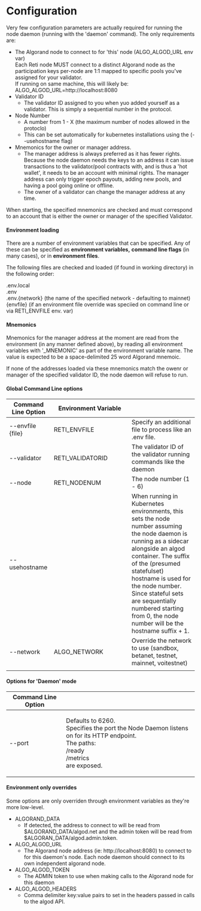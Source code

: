 # Configuration

Very few configuration parameters are actually required for running the node daemon (running with the 'daemon' command).  The only requirements are:

* The Algorand node to connect to for 'this' node (ALGO\_ALGOD\_URL env var)\
  Each Reti node MUST connect to a distinct Algorand node as the participation keys per-node are 1:1 mapped to specific pools you've assigned for your validator.\
  If running on same machine, this will likely be:\
  ALGO\_ALGOD\_URL=http://localhost:8080
* Validator ID
  * The validator ID assigned to you when yuo added yourself as a validator.  This is simply a sequential number in the protocol.
* Node Number
  * A number from 1 - X (the maximum number of nodes allowed in the protoclo)
  * This can be set automatically for kubernetes installations using the (--usehostname flag)
* Mnemonics for the owner or manager address.&#x20;
  * The manager address is always preferred as it has fewer rights.   Because the node daemon needs the keys to an address it can issue transactions to the validator/pool contracts with, and is thus a 'hot wallet', it needs to be an account with minimal rights.  The manager address can only trigger epoch payouts, adding new pools, and having a pool going online or offline.
  * The owner of a validator can change the manager address at any time.

When starting, the specified mnemonics are checked and must correspond to an account that is either the owner or manager of the specified Validator.

#### Environment loading

There are a number of environment variables that can be specified.  Any of these can be specified as **environment variables,** **command line flags** (in many cases), or in **environment files**.

The following files are checked and loaded (if found in working directory) in the following order:

.env.local\
.env\
.env.{network} (the name of the specified network - defaulting to mainnet)\
{envfile} (if an environment file override was speciied on command line or via RETI\_ENVFILE env. var)

#### Mnemonics

Mnemonics for the manager address at the moment are read from the environment (in any manner defined above), by reading all environment variables with '\_MNEMONIC' as part of the environment variable name.  The value is expected to be a space-delimited 25 word Algorand mnemoic.

If none of the addresses loaded via these mnemonics match the owenr or manager of the specified validator ID, the node daemon will refuse to run.

#### Global Command Line  options

<table><thead><tr><th>Command Line Option</th><th width="192">Environment Variable</th><th> </th></tr></thead><tbody><tr><td>--envfile {file}</td><td>RETI_ENVFILE</td><td>Specify an additional file to process like an .env file.</td></tr><tr><td>--validator</td><td>RETI_VALIDATORID</td><td>The validator ID of the validator running commands like the daemon</td></tr><tr><td>--node</td><td>RETI_NODENUM</td><td>The node number (1 - 6)</td></tr><tr><td>--usehostname</td><td></td><td>When running in Kubernetes environments, this sets the node number assuming the node daemon is running as a sidecar alongside an algod container.  The suffix of the (presumed statefulset) hostname is used for the node number.  Since stateful sets are sequentially numbered starting from 0, the node number will be the hostname suffix + 1.</td></tr><tr><td>--network</td><td>ALGO_NETWORK</td><td>Override the network to use (sandbox, betanet, testnet, mainnet, voitestnet)</td></tr><tr><td></td><td></td><td></td></tr></tbody></table>

#### Options for 'Daemon' mode

| Command Line Option |                                                                                                                                                      |
| ------------------- | ---------------------------------------------------------------------------------------------------------------------------------------------------- |
| --port              | <p>Defaults to 6260.<br>Specifies the port the Node Daemon listens on for its HTTP endpoint.<br>The paths:<br>/ready<br>/metrics<br>are exposed.</p> |

#### Environment only overrides

Some options are only overriden through environment variables as they're more low-level.

* ALGORAND\_DATA
  * If detected, the address to connect to will be read from $ALGORAND\_DATA/algod.net and the admin token will be read from $ALGORAN\_DATA/algod.admin.token.
* ALGO\_ALGOD\_URL
  * The Algorand node address (ie: http://localhost:8080) to connect to for this daemon's node.  Each node daemon should connect to its own independent algorand node.
* ALGO\_ALGOD\_TOKEN
  * The ADMIN token to use when making calls to the Algorand node for this daemon
* ALGO\_ALGOD\_HEADERS
  * Comma delimiter key:value pairs to set in the headers passed in calls to the algod API.
